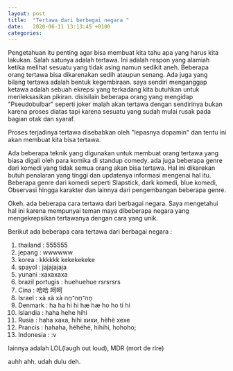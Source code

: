 ```yaml
---
layout: post
title:  "Tertawa dari berbegai negara "
date:   2020-06-11 13:13:45 +0100
categories:
---
```


Pengetahuan itu penting agar bisa membuat kita tahu apa yang harus kita lakukan. Salah satunya adalah tertawa. Ini adalah respon yang alamiah ketika melihat sesuatu yang tidak asing namun sedikit aneh. Beberapa orang tertawa bisa dikarenakan sedih ataupun senang. Ada juga yang bilang tertawa adalah bentuk kegembiraan. saya sendiri menganggap ketawa adalah sebuah ekrepsi yang terkadang kita butuhkan untuk merileksasikan pikiran. disisilain beberapa orang yang mengidap "Pseudobulbar" seperti joker malah akan tertawa dengan sendirinya bukan karena proses diatas tapi karena sesuatu yang sudah mulai rusak pada bagian otak dan syaraf.

Proses terjadinya tertawa disebabkan oleh "lepasnya dopamin" dan tentu ini akan membuat kita bisa tertawa. 

Ada beberapa teknik yang digunakan untuk membuat orang tertawa yang biasa digali oleh para komika di standup comedy. ada juga beberapa genre dari komedi yang tidak semua orang akan bisa tertawa. Hal ini dikarekan butuh penalaran yang tinggi dan updatenya informasi mengenai hal itu. Beberapa genre dari komedi seperti Slapstick, dark komedi, blue komedi, Observasi hingga karakter dan lainnya dari pengembangan beberapa genre.

Okeh. ada beberapa cara tertawa dari berbagai negara. Saya mengetahui hal ini karena mempunyai teman maya dibeberapa negara yang mengekrepsikan tertawanya dengan cara yang unik.

Berikut ada beberapa cara tertawa dari berbagai negara :
1. thailand : 555555
2. jepang : wwwwww
3. korea : kkkkkk kekekekeke
4. spayol : jajajajaja
5. yunani :xaxaxaxa
6. brazil portugis : huehuehue rsrsrsrs
7. Cina : 哈哈 呵呵
8. Israel : xà xà xà חָה־חָה־חָה
9. Denmark :  ha ha hi hi hæ hæ ho ho ti hi
10. Islandia : haha hehe híhí
11. Rusia : haha хаха, hihi хихи, hèhè хехе
12. Prancis : hahaha, héhéhé, hihihi, hohoho;
13. Indonesia : :v

lainnya adalah LOL(laugh out loud), MDR (mort de rire) 

auhh ahh. udah dulu deh.

